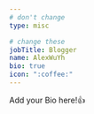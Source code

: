 ```yaml
---
# don't change
type: misc

# change these
jobTitle: Blogger
name: AlexWuYh
bio: true
icon: ":coffee:"
---
```


Add your Bio here!:+1: